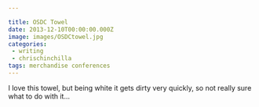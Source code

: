 ```yaml
---

title: OSDC Towel
date: 2013-12-10T00:00:00.000Z
image: images/OSDCtowel.jpg
categories:
 - writing
 - chrischinchilla
tags: merchandise conferences
---
```


I love this towel, but being white it gets dirty very quickly, so not really sure what to do with it...
